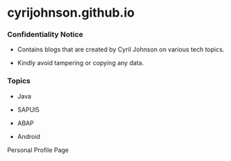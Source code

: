 # cyrijohnson.github.io

### Confidentiality Notice

* Contains blogs that are created by Cyril Johnson on various tech topics.

* Kindly avoid tampering or copying any data.

### Topics 

* Java

* SAPUI5

* ABAP

* Android


Personal Profile Page
